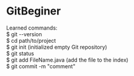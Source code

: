 # GitBeginer            
Learned commands:                                                       
$ git --version   
$ cd path/to/project  
$ git init  (initialized empty Git repository)          
$ git status    
$ git add FileName.java   (add the file to the index)   
$ git commit -m "comment"

